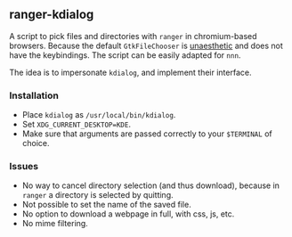 ## ranger-kdialog

A script to pick files and directories with `ranger` in chromium-based browsers. Because the default `GtkFileChooser` is [unaesthetic](https://github.com/lxqt/lxqt/issues/1314#issuecomment-460261180) and does not have the keybindings. The script can be easily adapted for `nnn`.

The idea is to impersonate `kdialog`, and implement their interface.

### Installation

- Place `kdialog` as `/usr/local/bin/kdialog`.
- Set `XDG_CURRENT_DESKTOP=KDE`.
- Make sure that arguments are passed correctly to your `$TERMINAL` of choice.

### Issues

- No way to cancel directory selection (and thus download), because in `ranger` a directory is selected by quitting.
- Not possible to set the name of the saved file.
- No option to download a webpage in full, with css, js, etc.
- No mime filtering.
